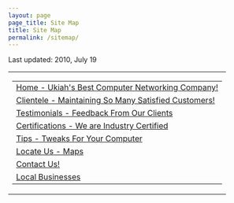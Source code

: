 ```yaml
---
layout: page
page_title: Site Map
title: Site Map
permalink: /sitemap/
---
```


<p> Last updated: 2010, July 19</p>
<table border="0" cellpadding="0">
  <tbody>
    <tr valign="top">
      <td class="lpart" colspan="100">
        <table border="0">
          <tbody>
            <tr>
              <td class="lpage"><a href="/">Home - Ukiah&#39;s Best Computer Networking Company!</a></td>
            </tr>
            <tr>
              <td class="lpage"><a href="/clientele/">Clientele - Maintaining So Many Satisfied Customers!</a></td>
            </tr>
            <tr>
              <td class="lpage"><a href="/testimonials/">Testimonials - Feedback From Our Clients</a></td>
            </tr>
            <tr>
              <td class="lpage"><a href="/certifications/">Certifications - We are Industry Certified</a></td>
            </tr>
            <tr>
              <td class="lpage"><a href="/tips/">Tips - Tweaks For Your Computer</a></td>
            </tr>
            <tr>
              <td class="lpage"><a href="/maps/">Locate Us - Maps</a></td>
            </tr>
            <tr>
              <td class="lpage"><a href="/contact/">Contact Us!</a></td>
            </tr>
            <tr>
              <td class="lpage"><a href="/local/">Local Businesses</a></td>
            </tr>
          </tbody>
        </table>
      </td>
    </tr>
  </tbody>
</table>
